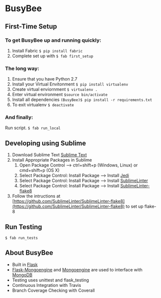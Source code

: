 # BusyBee

## First-Time Setup
### To get BusyBee up and running quickly:
1. Install Fabric
	```$ pip install fabric```
2. Complete set up with 
	```$ fab first_setup```

### The long way:
1. Ensure that you have Python 2.7
2. Install your Virtual Envitonment 
	```$ pip install virtualenv ```
3. Create virtual enviornment
	```$ virtualenv . ```
4. Enter virtual environment 
	```$source bin/activate ```
5. Install all dependencies
	```(BusyBee)$ pip install -r requirements.txt ```
6. To exit virtualenv
	```$ deactivate ```

### And finally:
Run script. 
```$ fab run_local```


## Developing using Sublime
1. Download Sublime Text
	[Sublime Text](https://www.sublimetext.com/)
2. Install Appropriate Packages in Sublime
	1. Open Package Control --> ctrl+shift+p (Windows, Linux) or cmd+shift+p (OS X)
    2. Select Package Control: Install Package --> Install [Jedi](http://jedi.jedidjah.ch/en/latest/)
	3. Select Package Control: Install Package --> Install [SublimeLinter](http://www.sublimelinter.com/en/latest/)
	4. Select Package Control: Install Package --> Install [SublimeLinter-flake8](https://github.com/SublimeLinter/SublimeLinter-flake8)
3. Follow the intructions at [https://github.com/SublimeLinter/SublimeLinter-flake8](https://github.com/SublimeLinter/SublimeLinter-flake8) to set up flake-8

## Run Testing
```$ fab run_tests```

## About BusyBee
* Built in [Flask](http://flask.pocoo.org/)
* [Flask-Mongoengine](http://docs.mongoengine.org/projects/flask-mongoengine/en/latest/) and [Mongoengine](http://mongoengine.org/) are used to interface with [MongoDB](https://www.mongodb.com/)
* Testing uses unittest and flask_testing
* Continuous Integration with Travis
* Branch Coverage Checking with Coverall
